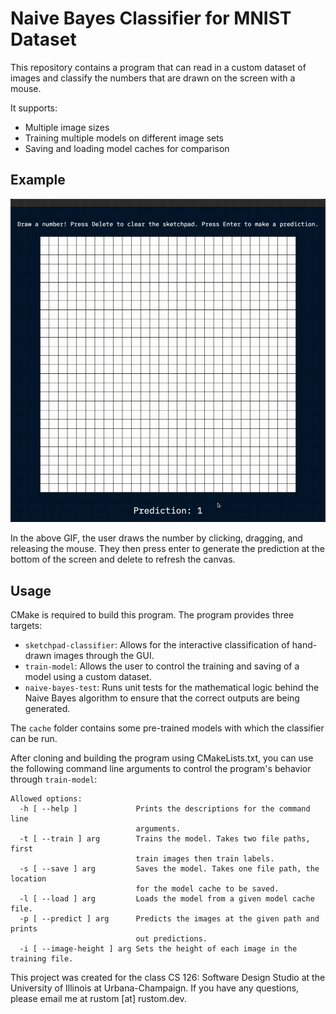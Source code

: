 # Naive Bayes Classifier for MNIST Dataset

This repository contains a program that can read in a custom dataset of images and classify the numbers that are drawn on the screen with a mouse. 

It supports: 
- Multiple image sizes
- Training multiple models on different image sets
- Saving and loading model caches for comparison

## Example
![](./samples/output.gif)

In the above GIF, the user draws the number by clicking, dragging, and releasing the mouse. They then press enter to generate the prediction at the bottom of the screen and delete to refresh the canvas. 

## Usage
CMake is required to build this program. The program provides three targets:
- `sketchpad-classifier`: Allows for the interactive classification of hand-drawn images through the GUI.
- `train-model`: Allows the user to control the training and saving of a model using a custom dataset.
- `naive-bayes-test`: Runs unit tests for the mathematical logic behind the Naive Bayes algorithm to ensure that the correct outputs are being generated. 

The `cache` folder contains some pre-trained models with which the classifier can be run. 

After cloning and building the program using CMakeLists.txt, you can use the following command line arguments to control the program's behavior through `train-model`: 
```
Allowed options:
  -h [ --help ]             Prints the descriptions for the command line 
                            arguments.
  -t [ --train ] arg        Trains the model. Takes two file paths,  first 
                            train images then train labels.
  -s [ --save ] arg         Saves the model. Takes one file path, the location 
                            for the model cache to be saved.
  -l [ --load ] arg         Loads the model from a given model cache file.
  -p [ --predict ] arg      Predicts the images at the given path and prints 
                            out predictions.
  -i [ --image-height ] arg Sets the height of each image in the training file.
```

This project was created for the class CS 126: Software Design Studio at the University of Illinois at Urbana-Champaign. If you have any questions, please email me at rustom [at] rustom.dev. 